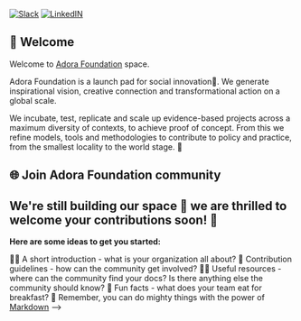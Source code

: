 [![Slack](https://img.shields.io/badge/Slack-@adora-foundation.slack.com-yellow.svg)](https://adora-foundation.slack.com)
[![LinkedIN](https://img.shields.io/badge/LinkedIn-@aadora-foundation-lightgray.svg)](https://https://www.linkedin.com/company/adora-foundation-ltd/)

## 👋 Welcome
Welcome to [Adora Foundation](https://adorafoundation.org/) space. 

Adora Foundation is a launch pad for social innovation👐. We generate inspirational vision, creative connection and transformational action on a global scale. 

We incubate, test, replicate and scale up evidence-based projects across a maximum diversity of contexts, to achieve proof of concept. From this we refine models, tools and methodologies to contribute to policy and practice, from the smallest locality to the world stage. 🚀 


## 🌐 Join Adora Foundation community

## We're still building our space 👷 we are thrilled to welcome your contributions soon! 🤗


**Here are some ideas to get you started:**

🙋‍♀️ A short introduction - what is your organization all about?
🌈 Contribution guidelines - how can the community get involved?
👩‍💻 Useful resources - where can the community find your docs? Is there anything else the community should know?
🍿 Fun facts - what does your team eat for breakfast?
🧙 Remember, you can do mighty things with the power of [Markdown](https://docs.github.com/github/writing-on-github/getting-started-with-writing-and-formatting-on-github/basic-writing-and-formatting-syntax)
-->
